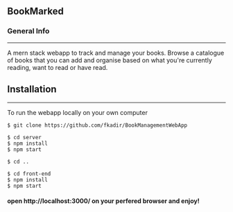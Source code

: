 ## BookMarked
### General Info
***
A mern stack webapp to track and manage your books. Browse a catalogue of books that you can add and organise based on what you're currently reading, want to read or have read. 

## Installation
***
To run the webapp locally on your own computer 
```
$ git clone https://github.com/fkadir/BookManagementWebApp

$ cd server 
$ npm install 
$ npm start 

$ cd .. 

$ cd front-end 
$ npm install
$ npm start 
```
#### open http://localhost:3000/ on your perfered browser and enjoy!

